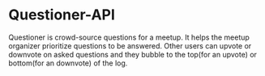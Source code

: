 # Questioner-API
Questioner is crowd-source questions for a meetup. It helps the meetup organizer prioritize questions to be answered. Other users can upvote or downvote on asked questions and they bubble to the top(for an upvote) or bottom(for an downvote) of the log.

